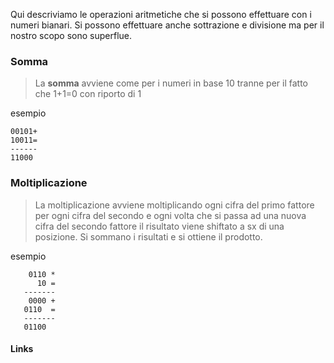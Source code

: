 Qui descriviamo le operazioni aritmetiche che si possono effettuare con i numeri bianari. Si possono effettuare anche sottrazione e divisione ma per il nostro scopo sono superflue.

### Somma
>La **somma** avviene come per i numeri in base 10 tranne per il fatto che 1+1=0 con riporto di 1

esempio
```
00101+
10011=
------
11000
```

### Moltiplicazione
>La moltiplicazione avviene moltiplicando ogni cifra del primo fattore per ogni cifra del secondo e ogni volta che si passa ad una nuova cifra del secondo fattore il risultato viene shiftato a sx di una posizione. Si sommano i risultati e si ottiene il prodotto.

esempio
```
	0110 *
	  10 =
   -------
	0000 +
   0110  =
   -------
   01100
```



#### Links

